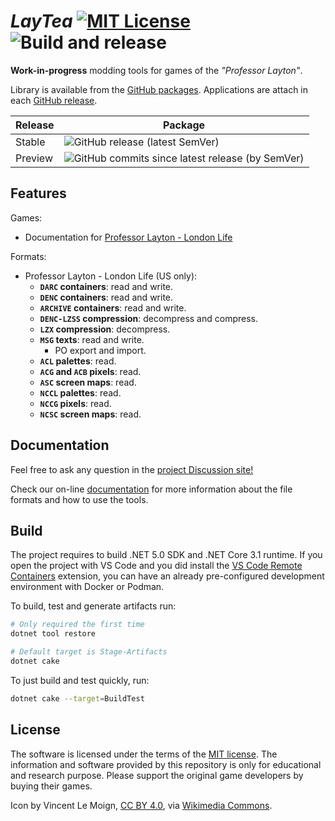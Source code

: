 # _LayTea_ [![MIT License](https://img.shields.io/badge/license-MIT-blue.svg?style=flat)](https://choosealicense.com/licenses/mit/) ![Build and release](https://github.com/pleonex/LayTea/workflows/Build%20and%20release/badge.svg)

**Work-in-progress** modding tools for games of the _"Professor Layton"_.

Library is available from the
[GitHub packages](https://github.com/users/pleonex/packages?repo_name=LayTea).
Applications are attach in each
[GitHub release](https://github.com/pleonex/LayTea/releases).

<!-- prettier-ignore -->
| Release | Package |
| ------- | ------- |
| Stable  | ![GitHub release (latest SemVer)](https://img.shields.io/github/v/release/pleonex/LayTea?sort=semver) |
| Preview | ![GitHub commits since latest release (by SemVer)](https://img.shields.io/github/commits-since/pleonex/LayTea/latest?sort=semver) |

## Features

Games:

- Documentation for
  [Professor Layton - London Life](https://www.pleonex.dev/LayTea/guides/games/london_life/summary.html)

Formats:

- Professor Layton - London Life (US only):
  - **`DARC` containers**: read and write.
  - **`DENC` containers**: read and write.
  - **`ARCHIVE` containers**: read and write.
  - **`DENC-LZSS` compression**: decompress and compress.
  - **`LZX` compression**: decompress.
  - **`MSG` texts**: read and write.
    - PO export and import.
  - **`ACL` palettes**: read.
  - **`ACG` and `ACB` pixels**: read.
  - **`ASC` screen maps**: read.
  - **`NCCL` palettes**: read.
  - **`NCCG` pixels**: read.
  - **`NCSC` screen maps**: read.

## Documentation

Feel free to ask any question in the
[project Discussion site!](https://github.com/pleonex/LayTea/discussions)

Check our on-line [documentation](https://pleonex.dev/LayTea) for more
information about the file formats and how to use the tools.

## Build

The project requires to build .NET 5.0 SDK and .NET Core 3.1 runtime. If you
open the project with VS Code and you did install the
[VS Code Remote Containers](https://code.visualstudio.com/docs/remote/containers)
extension, you can have an already pre-configured development environment with
Docker or Podman.

To build, test and generate artifacts run:

```sh
# Only required the first time
dotnet tool restore

# Default target is Stage-Artifacts
dotnet cake
```

To just build and test quickly, run:

```sh
dotnet cake --target=BuildTest
```

## License

The software is licensed under the terms of the
[MIT license](https://choosealicense.com/licenses/mit/). The information and
software provided by this repository is only for educational and research
purpose. Please support the original game developers by buying their games.

Icon by Vincent Le Moign,
[CC BY 4.0](https://creativecommons.org/licenses/by/4.0), via
[Wikimedia Commons](https://commons.wikimedia.org/wiki/File:568-teacup-without-handle.svg).

